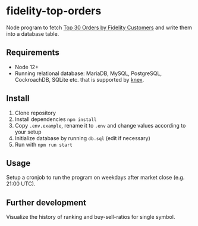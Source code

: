 # fidelity-top-orders

Node program to fetch [Top 30 Orders by Fidelity Customers](https://eresearch.fidelity.com/eresearch/gotoBL/fidelityTopOrders.jhtml) and write them into a database table.

## Requirements

- Node 12+
- Running relational database: MariaDB, MySQL, PostgreSQL, CockroachDB, SQLite etc. that is supported by [knex](https://knexjs.org/).

## Install

1. Clone repository
2. Install dependencies `npm install`
3. Copy `.env.example`, rename it to `.env` and change values according to your setup
4. Initialize database by running `db.sql` (edit if necessary)
5. Run with `npm run start`

## Usage

Setup a cronjob to run the program on weekdays after market close (e.g. 21:00 UTC).

## Further development

Visualize the history of ranking and buy-sell-ratios for single symbol.
